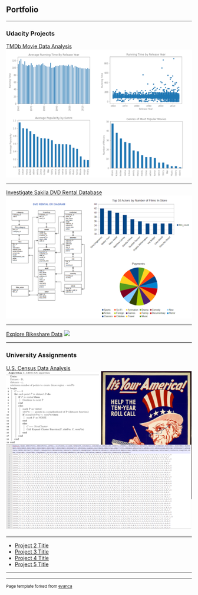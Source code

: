 ## Portfolio

---

### Udacity Projects

[TMDb Movie Data Analysis](https://github.com/jacobmacleod/investigate-TMDb-data)
<img src="images/TMDb-project.png?raw=true"/>

---
[Investigate Sakila DVD Rental Database](https://github.com/jacobmacleod/udacity-sakila-database-project)
<img src="images/Sakila-Project.png?raw=true"/>

---
[Explore Bikeshare Data](https://github.com/jacobmacleod/pdsnd_github)
<img src="images/bikeshare.png?raw=true"/>

---

### University Assignments

[U.S. Census Data Analysis](https://github.com/jacobmacleod/census-data-clustering-java)
<img src="images/census-project.png?raw=true"/>

---
- [Project 2 Title](http://example.com/)
- [Project 3 Title](http://example.com/)
- [Project 4 Title](http://example.com/)
- [Project 5 Title](http://example.com/)

---




---
<p style="font-size:11px">Page template forked from <a href="https://github.com/evanca/quick-portfolio">evanca</a></p>
<!-- Remove above link if you don't want to attibute -->
